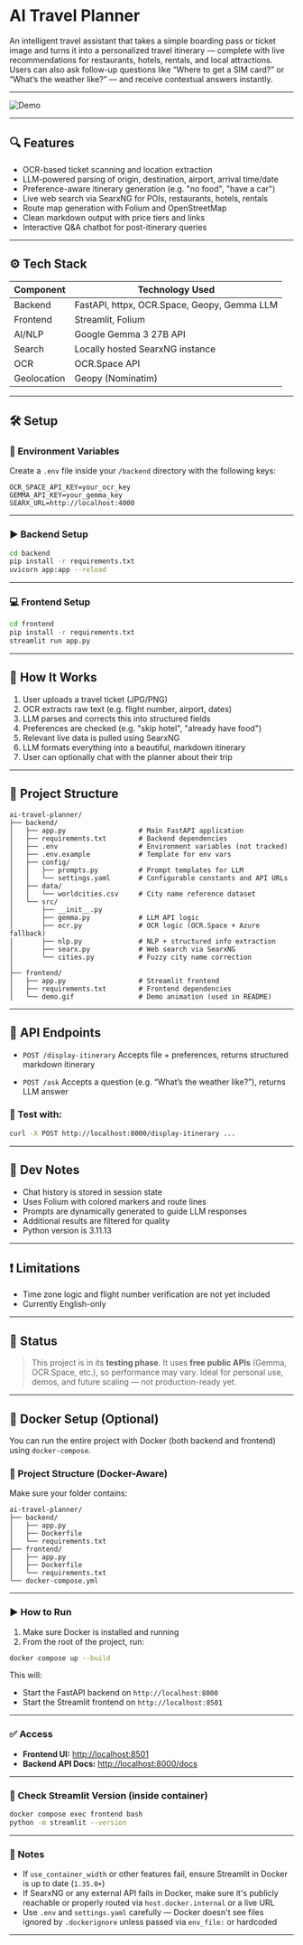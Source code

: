 # AI Travel Planner

An intelligent travel assistant that takes a simple boarding pass or ticket image and turns it into a personalized travel itinerary — complete with live recommendations for restaurants, hotels, rentals, and local attractions. Users can also ask follow-up questions like “Where to get a SIM card?” or “What’s the weather like?” — and receive contextual answers instantly.

---

![Demo](frontend/demo.gif)

---

## 🔍 Features

- OCR-based ticket scanning and location extraction  
- LLM-powered parsing of origin, destination, airport, arrival time/date  
- Preference-aware itinerary generation (e.g. "no food", "have a car")  
- Live web search via SearxNG for POIs, restaurants, hotels, rentals  
- Route map generation with Folium and OpenStreetMap  
- Clean markdown output with price tiers and links  
- Interactive Q&A chatbot for post-itinerary queries  

---

## ⚙️ Tech Stack

| Component   | Technology Used                       |
|------------|----------------------------------------|
| Backend     | FastAPI, httpx, OCR.Space, Geopy, Gemma LLM |
| Frontend    | Streamlit, Folium                     |
| AI/NLP      | Google Gemma 3 27B API                |
| Search      | Locally hosted SearxNG instance       |
| OCR         | OCR.Space API                         |
| Geolocation | Geopy (Nominatim)                     |

---

## 🛠️ Setup

### 📄 Environment Variables

Create a `.env` file inside your `/backend` directory with the following keys:

```env
OCR_SPACE_API_KEY=your_ocr_key
GEMMA_API_KEY=your_gemma_key
SEARX_URL=http://localhost:4000
````

---

### ▶️ Backend Setup

```bash
cd backend
pip install -r requirements.txt
uvicorn app:app --reload
```

---

### 💻 Frontend Setup

```bash
cd frontend
pip install -r requirements.txt
streamlit run app.py
```

---

## 🧭 How It Works

1. User uploads a travel ticket (JPG/PNG)
2. OCR extracts raw text (e.g. flight number, airport, dates)
3. LLM parses and corrects this into structured fields
4. Preferences are checked (e.g. "skip hotel", "already have food")
5. Relevant live data is pulled using SearxNG
6. LLM formats everything into a beautiful, markdown itinerary
7. User can optionally chat with the planner about their trip

---

## 📂 Project Structure

```text
ai-travel-planner/
├── backend/
│   ├── app.py                  # Main FastAPI application
│   ├── requirements.txt        # Backend dependencies
│   ├── .env                    # Environment variables (not tracked)
│   ├── .env.example            # Template for env vars
│   ├── config/
│   │   ├── prompts.py          # Prompt templates for LLM
│   │   └── settings.yaml       # Configurable constants and API URLs
│   ├── data/
│   │   └── worldcities.csv     # City name reference dataset
│   └── src/
│       ├── __init__.py
│       ├── gemma.py            # LLM API logic
│       ├── ocr.py              # OCR logic (OCR.Space + Azure fallback)
│       ├── nlp.py              # NLP + structured info extraction
│       ├── searx.py            # Web search via SearxNG
│       └── cities.py           # Fuzzy city name correction
│
├── frontend/
│   ├── app.py                  # Streamlit frontend
│   ├── requirements.txt        # Frontend dependencies
│   └── demo.gif                # Demo animation (used in README)
```

---

## 🌺 API Endpoints

* `POST /display-itinerary`
  Accepts file + preferences, returns structured markdown itinerary

* `POST /ask`
  Accepts a question (e.g. “What’s the weather like?”), returns LLM answer

### 🔬 Test with:

```bash
curl -X POST http://localhost:8000/display-itinerary ...
```

---

## 🧼 Dev Notes

* Chat history is stored in session state
* Uses Folium with colored markers and route lines
* Prompts are dynamically generated to guide LLM responses
* Additional results are filtered for quality
* Python version is 3.11.13

---

## ❗ Limitations

* Time zone logic and flight number verification are not yet included
* Currently English-only

---

## 🧠 Status

> This project is in its **testing phase**. It uses **free public APIs** (Gemma, OCR.Space, etc.), so performance may vary. Ideal for personal use, demos, and future scaling — not production-ready yet.

---

## 🐳 Docker Setup (Optional)

You can run the entire project with Docker (both backend and frontend) using `docker-compose`.

### 📁 Project Structure (Docker-Aware)

Make sure your folder contains:

```
ai-travel-planner/
├── backend/
│   ├── app.py
│   ├── Dockerfile
│   └── requirements.txt
├── frontend/
│   ├── app.py
│   ├── Dockerfile
│   └── requirements.txt
└── docker-compose.yml
```

---

### ▶️ How to Run

1. Make sure Docker is installed and running
2. From the root of the project, run:

```bash
docker compose up --build
```

This will:

* Start the FastAPI backend on `http://localhost:8000`
* Start the Streamlit frontend on `http://localhost:8501`

---

### ✅ Access

* **Frontend UI:** [http://localhost:8501](http://localhost:8501)
* **Backend API Docs:** [http://localhost:8000/docs](http://localhost:8000/docs)

---

### 🧪 Check Streamlit Version (inside container)

```bash
docker compose exec frontend bash
python -m streamlit --version
```

---

### 🔧 Notes

* If `use_container_width` or other features fail, ensure Streamlit in Docker is up to date (`1.35.0+`)
* If SearxNG or any external API fails in Docker, make sure it's publicly reachable or properly routed via `host.docker.internal` or a live URL
* Use `.env` and `settings.yaml` carefully — Docker doesn't see files ignored by `.dockerignore` unless passed via `env_file:` or hardcoded

---

